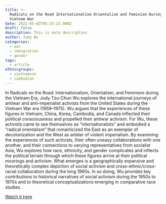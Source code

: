 ```yaml
---
title: >-
  Radicals on the Road Internationalism Orientalism and Feminism During the
  Vietnam War
date: 2023-05-02T05:35:23.000Z
draft: false
description: This is meta description
author: Judy Wu
categories:
  - war
  - immigration
  - gender
tags:
  - article
ethnicgroups:
  - vietnamese
  - cambodian
---
```


In Radicals on the Road: Internationalism, Orientalism, and Feminism during the Vietnam Era, Judy Tzu-Chun Wu explores the international journeys of antiwar and anti-imperialist activists from the United States during the Vietnam War era (1959–1975). Wu argues that the experiences of these figures in Vietnam, China, Korea, Cambodia, and Canada inflected their political consciousness and propelled their antiwar activism. For Wu, these activists came to see themselves as “internationalists” and embodied a “radical orientalism” that romanticized the East as an exemplar of decolonization and the West as arbiter of violent imperialism. By examining the experiences of such activists, their often uneasy collaborations with one another, and their connections to varying representatives from socialist Asia, Wu explores how race, ethnicity, and gender complicates and inflects the political terrain through which these figures arrive at their political moorings and activism. What emerges is a geographically expansive and theoretically complex depiction of social activism and cross-ethnic/cross-racial collaboration during the long 1960s. In so doing, Wu provides key contributions to historical narratives of social activism during the 1950s to 1970s and to theoretical conceptualizations emerging in comparative race studies.&#x9;

[Watch it here](https://doi-org.ezproxy.cul.columbia.edu/10.1525/vs.2009.4.3.17)
